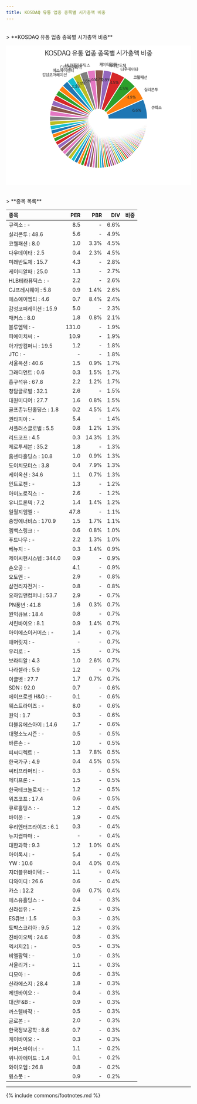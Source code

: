 ```yaml
---
title: KOSDAQ 유통 업종 종목별 시가총액 비중
---
```

<br>
> **KOSDAQ 유통 업종 종목별 시가총액 비중<a id="pie"></a>**

![KOSDAQ 유통 업종 종목별 시가총액 비중](images/kosdaq_업종_유통_종목.png)

<br>
> **종목 목록<a id="list"></a>**

| **종목** | **PER** | **PBR** | **DIV** | **비중** |
| :------- | ------: | ------: | ------: | -------: |
| 큐렉소 : - | 8.5 | - | 6.6% |
| 실리콘투 : 48.6 | 5.6 | - | 4.9% |
| 코웰패션 : 8.0 | 1.0 | 3.3% | 4.5% |
| 다우데이타 : 2.5 | 0.4 | 2.3% | 4.5% |
| 미래반도체 : 15.7 | 4.3 | - | 2.8% |
| 케이티알파 : 25.0 | 1.3 | - | 2.7% |
| HLB테라퓨틱스 : - | 2.2 | - | 2.6% |
| CJ프레시웨이 : 5.8 | 0.9 | 1.4% | 2.6% |
| 에스에이엠티 : 4.6 | 0.7 | 8.4% | 2.4% |
| 감성코퍼레이션 : 15.9 | 5.0 | - | 2.3% |
| 매커스 : 8.0 | 1.8 | 0.8% | 2.1% |
| 블루엠텍 : - | 131.0 | - | 1.9% |
| 피에이치씨 : - | 10.9 | - | 1.9% |
| 아가방컴퍼니 : 19.5 | 1.2 | - | 1.8% |
| JTC : - | - | - | 1.8% |
| 서울옥션 : 40.6 | 1.5 | 0.9% | 1.7% |
| 그래디언트 : 0.6 | 0.3 | 1.5% | 1.7% |
| 흥구석유 : 67.8 | 2.2 | 1.2% | 1.7% |
| 청담글로벌 : 32.1 | 2.6 | - | 1.5% |
| 대원미디어 : 27.7 | 1.6 | 0.8% | 1.5% |
| 골프존뉴딘홀딩스 : 1.8 | 0.2 | 4.5% | 1.4% |
| 퀀타피아 : - | 5.4 | - | 1.4% |
| 서플러스글로벌 : 5.5 | 0.8 | 1.2% | 1.3% |
| 리드코프 : 4.5 | 0.3 | 14.3% | 1.3% |
| 제로투세븐 : 35.2 | 1.8 | - | 1.3% |
| 홈센타홀딩스 : 10.8 | 1.0 | 0.9% | 1.3% |
| 도이치모터스 : 3.8 | 0.4 | 7.9% | 1.3% |
| 케이옥션 : 34.6 | 1.1 | 0.7% | 1.3% |
| 안트로젠 : - | 1.3 | - | 1.2% |
| 아미노로직스 : - | 2.6 | - | 1.2% |
| 유니트론텍 : 7.2 | 1.4 | 1.4% | 1.2% |
| 일월지엠엘 : - | 47.8 | - | 1.1% |
| 중앙에너비스 : 170.9 | 1.5 | 1.7% | 1.1% |
| 젬백스링크 : - | 0.6 | 0.8% | 1.0% |
| 푸드나무 : - | 2.2 | 1.3% | 1.0% |
| 베뉴지 : - | 0.3 | 1.4% | 0.9% |
| 제이씨현시스템 : 344.0 | 0.9 | - | 0.9% |
| 손오공 : - | 4.1 | - | 0.9% |
| 오토앤 : - | 2.9 | - | 0.8% |
| 삼천리자전거 : - | 0.8 | - | 0.8% |
| 오하임앤컴퍼니 : 53.7 | 2.9 | - | 0.7% |
| PN풍년 : 41.8 | 1.6 | 0.3% | 0.7% |
| 원익큐브 : 18.4 | 0.8 | - | 0.7% |
| 서린바이오 : 8.1 | 0.9 | 1.4% | 0.7% |
| 아이에스이커머스 : - | 1.4 | - | 0.7% |
| 애머릿지 : - | - | - | 0.7% |
| 우리로 : - | 1.5 | - | 0.7% |
| 보라티알 : 4.3 | 1.0 | 2.6% | 0.7% |
| 나라셀라 : 5.9 | 1.2 | - | 0.7% |
| 이글벳 : 27.7 | 1.7 | 0.7% | 0.7% |
| SDN : 92.0 | 0.7 | - | 0.6% |
| 에이프로젠 H&G : - | 0.1 | - | 0.6% |
| 웨스트라이즈 : - | 8.0 | - | 0.6% |
| 원익 : 1.7 | 0.3 | - | 0.6% |
| 더블유에스아이 : 14.6 | 1.7 | - | 0.6% |
| 대명소노시즌 : - | 0.5 | - | 0.5% |
| 바른손 : - | 1.0 | - | 0.5% |
| 피씨디렉트 : - | 1.3 | 7.8% | 0.5% |
| 한국가구 : 4.9 | 0.4 | 4.5% | 0.5% |
| 씨티프라퍼티 : - | 0.3 | - | 0.5% |
| 메디프론 : - | 1.5 | - | 0.5% |
| 한국테크놀로지 : - | 1.2 | - | 0.5% |
| 위즈코프 : 17.4 | 0.6 | - | 0.5% |
| 큐로홀딩스 : - | 1.2 | - | 0.4% |
| 바이온 : - | 1.9 | - | 0.4% |
| 우리엔터프라이즈 : 6.1 | 0.3 | - | 0.4% |
| 뉴지랩파마 : - | - | - | 0.4% |
| 대한과학 : 9.3 | 1.2 | 1.0% | 0.4% |
| 아이톡시 : - | 5.4 | - | 0.4% |
| YW : 10.6 | 0.4 | 4.0% | 0.4% |
| 지더블유바이텍 : - | 1.1 | - | 0.4% |
| 디와이디 : 26.6 | 0.6 | - | 0.4% |
| 카스 : 12.2 | 0.6 | 0.7% | 0.4% |
| 에스유홀딩스 : - | 0.4 | - | 0.3% |
| 신라섬유 : - | 2.5 | - | 0.3% |
| ES큐브 : 1.5 | 0.3 | - | 0.3% |
| 토박스코리아 : 9.5 | 1.2 | - | 0.3% |
| 진바이오텍 : 24.6 | 0.8 | - | 0.3% |
| 엑서지21 : - | 0.5 | - | 0.3% |
| 비엘팜텍 : - | 1.0 | - | 0.3% |
| 서울리거 : - | 1.1 | - | 0.3% |
| 디모아 : - | 0.6 | - | 0.3% |
| 신라에스지 : 28.4 | 1.8 | - | 0.3% |
| 제넨바이오 : - | 0.4 | - | 0.3% |
| 대산F&B : - | 0.9 | - | 0.3% |
| 까스텔바작 : - | 0.5 | - | 0.3% |
| 글로본 : - | 2.0 | - | 0.3% |
| 한국정보공학 : 8.6 | 0.7 | - | 0.3% |
| 케이바이오 : - | 0.3 | - | 0.3% |
| 커머스마이너 : - | 1.1 | - | 0.2% |
| 위니아에이드 : 1.4 | 0.1 | - | 0.2% |
| 와이오엠 : 26.8 | 0.8 | - | 0.2% |
| 윙스풋 : - | 0.9 | - | 0.2% |

---
{% include commons/footnotes.md %}